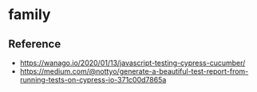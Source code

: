 # family

## Reference

- https://wanago.io/2020/01/13/javascript-testing-cypress-cucumber/
- https://medium.com/@nottyo/generate-a-beautiful-test-report-from-running-tests-on-cypress-io-371c00d7865a
